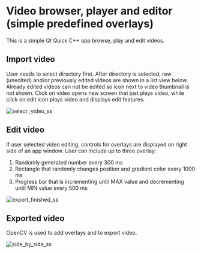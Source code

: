 # Video browser, player and editor (simple predefined overlays)

This is a simple Qt Quick C++ app browse, play and edit videos.

## Import video

User needs to select directory first. After directory is selected, raw (unedited) and/or previously edited videos are shown in a list view below. Already edited videos can not be edited so icon next to video thumbnail is not shown. Click on video opens new screen that just plays video, while click on edit icon plays video and displays edit features.

![select _video_ss](https://user-images.githubusercontent.com/37535693/97810793-ba2a8700-1c76-11eb-985e-06f987e6bdc5.png)

## Edit video

If user selected video editing, controls for overlays are displayed on right side of an app window. User can include up to three overlay:
1. Randomly generated number every 300 ms
2. Rectangle that randomly changes position and gradient color every 1000 ms
3. Progress bar that is incrementing until MAX value and decrementing until MIN value every 500 ms

![export_finished_ss](https://user-images.githubusercontent.com/37535693/97811069-6620a200-1c78-11eb-8984-7db9c32af330.png)

## Exported video

OpenCV is used to add overlays and to export video.

![side_by_side_ss](https://user-images.githubusercontent.com/37535693/97811120-bc8de080-1c78-11eb-969b-18ea189d3b58.png)
